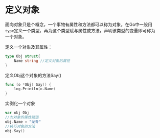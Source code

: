 # 定义对象
面向对象只是个概念，一个事物有属性和方法都可以称为对象。在Go中一般用`type`定义一个类型，再为这个类型赋与属性或方法，声明该类型的变量即可称为一个对象。

定义一个对象及其属性：
```Go
type Obj struct{
	Name string //定义对象的属性
}
```

定义Obj这个对象的方法Say()
```Go
func (o *Obj) Say() {
	log.Println(o.Name)
}
```

实例化一个对象
```Go
var obj Obj
//为对象的属性赋值
obj.Name = "龙青"
//执行对象的方法
obj.Say()
```